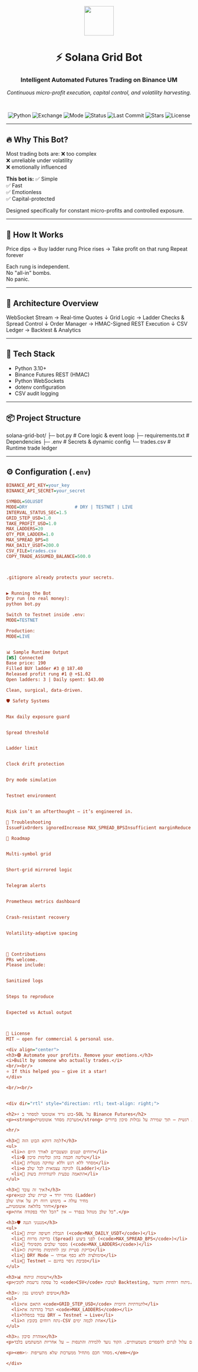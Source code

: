 <div align="center">

<img src="https://raw.githubusercontent.com/github/explore/main/topics/solana/solana.png" width="80" />

# ⚡ Solana Grid Bot

### Intelligent Automated Futures Trading on Binance UM

<em>Continuous micro-profit execution, capital control, and volatility harvesting.</em>

<br>

![Python](https://img.shields.io/badge/Python-3.10+-blue)
![Exchange](https://img.shields.io/badge/Binance-UM%20Futures-yellow)
![Mode](https://img.shields.io/badge/Mode-DRY%20%7C%20TESTNET%20%7C%20LIVE-red)
![Status](https://img.shields.io/badge/Status-Active%20Development-brightgreen)
![Last Commit](https://img.shields.io/github/last-commit/Shmuel18/solana-grid-bot?color=orange)
![Stars](https://img.shields.io/github/stars/Shmuel18/solana-grid-bot?style=social)
![License](https://img.shields.io/badge/License-MIT-lightgrey)

</div>

---

## 🔥 Why This Bot?

Most trading bots are:
❌ too complex  
❌ unreliable under volatility  
❌ emotionally influenced

**This bot is:**
✅ Simple  
✅ Fast  
✅ Emotionless  
✅ Capital-protected

Designed specifically for constant micro-profits and controlled exposure.

---

## 🚀 How It Works

Price dips → Buy ladder rung
Price rises → Take profit on that rung
Repeat forever

Each rung is independent.  
No "all-in" bombs.  
No panic.

---

## 🧠 Architecture Overview

WebSocket Stream → Real-time Quotes
↓
Grid Logic → Ladder Checks & Spread Control
↓
Order Manager → HMAC-Signed REST Execution
↓
CSV Ledger → Backtest & Analytics

---

## 🧰 Tech Stack

- Python 3.10+
- Binance Futures REST (HMAC)
- Python WebSockets
- dotenv configuration
- CSV audit logging

---

## 📦 Project Structure

solana-grid-bot/
├─ bot.py # Core logic & event loop
├─ requirements.txt # Dependencies
├─ .env # Secrets & dynamic config
└─ trades.csv # Runtime trade ledger

---

## ⚙️ Configuration (`.env`)

```ini
BINANCE_API_KEY=your_key
BINANCE_API_SECRET=your_secret

SYMBOL=SOLUSDT
MODE=DRY                  # DRY | TESTNET | LIVE
INTERVAL_STATUS_SEC=1.5
GRID_STEP_USD=1.0
TAKE_PROFIT_USD=1.0
MAX_LADDERS=20
QTY_PER_LADDER=1.0
MAX_SPREAD_BPS=8
MAX_DAILY_USDT=200.0
CSV_FILE=trades.csv
COPY_TRADE_ASSUMED_BALANCE=500.0



.gitignore already protects your secrets.


▶️ Running the Bot
Dry run (no real money):
python bot.py

Switch to Testnet inside .env:
MODE=TESTNET

Production:
MODE=LIVE


📊 Sample Runtime Output
[WS] Connected
Base price: 190
Filled BUY ladder #3 @ 187.40
Released profit rung #1 @ +$1.02
Open ladders: 3 | Daily spent: $43.00

Clean, surgical, data-driven.

🛡 Safety Systems


Max daily exposure guard


Spread threshold


Ladder limit


Clock drift protection


Dry mode simulation


Testnet environment


Risk isn’t an afterthought — it’s engineered in.

🐛 Troubleshooting
IssueFixOrders ignoredIncrease MAX_SPREAD_BPSInsufficient marginReduce ladder qty or ladder countTimestamp rejectedSync OS timeCopy-Trading restrictedUse assumed balance flag

🧭 Roadmap


Multi-symbol grid


Short-grid mirrored logic


Telegram alerts


Prometheus metrics dashboard


Crash-resistant recovery


Volatility-adaptive spacing



🤝 Contributions
PRs welcome.
Please include:


Sanitized logs


Steps to reproduce


Expected vs Actual output



📜 License
MIT — open for commercial & personal use.

<div align="center">
<h3>🟣 Automate your profits. Remove your emotions.</h3>
<i>Built by someone who actually trades.</i>
<br/><br/>
⭐ If this helped you — give it a star!
</div>

<br/><br/>


<div dir="rtl" style="direction: rtl; text-align: right;">

<h2>⚡ בוט גריד אוטומטי למסחר ב-SOL על Binance Futures</h2>
<p><strong>מערכת מסחר אוטומטית</strong> שמבצעת קניות מדורגות בירידות, מממשת רווחים קטנים בעליות, ומאפשרת מסחר רציף ללא מעורבות רגשית — תוך שמירה על גבולות סיכון ברורים.</p>

<hr/>

<h3>🎯 למה דווקא הבוט הזה?</h3>
<ul>
  <li>🔥 רווחים קטנים ומצטברים לאורך היום</li>
  <li>🔒 שליטה חכמה בהון ובלימות סיכון</li>
  <li>🤖 מסחר ללא רגש וללא שחיקה מנטלית</li>
  <li>⚙️ לוגיקה עצמאית לכל שלב (Ladder)</li>
  <li>🧠 התאמה טבעית לתנודתיות בשוק</li>
</ul>

<h3>🧬 איך זה עובד?</h3>
<pre>מחיר יורד → קניית שלב קטן (Ladder)
מחיר עולה → מימוש רווח רק על אותו שלב
…וחוזר בלולאה אוטומטית</pre>
<p>כל שלב מנוהל בנפרד — אין "הכל תלוי בפקודה אחת".</p>

<h3>🛡 מנגנוני הגנה</h3>
<ul>
  <li>🛑 הגבלת חשיפה יומית (<code>MAX_DAILY_USDT</code>)</li>
  <li>📏 בדיקת מרווח (Spread) לפני ביצוע (<code>MAX_SPREAD_BPS</code>)</li>
  <li>🧱 מספר שלבים מקסימלי (<code>MAX_LADDERS</code>)</li>
  <li>⏱ בדיקת סטיית זמן לחתימות מדויקות</li>
  <li>🧪 DRY Mode — סימולציה ללא כסף אמיתי</li>
  <li>🧵 Testnet — סביבת ניסוי בחינם</li>
</ul>

<h3>📊 רשומות וניתוח</h3>
<p>כל עסקה נרשמת לקובץ <code>CSV</code> לטובת Backtesting, ניתוח רווחיות ותיעוד.</p>

<h3>💡 טיפים לשימוש נבון</h3>
<ul>
  <li>התאם את <code>GRID_STEP_USD</code> לתנודתיות היומית</li>
  <li>הגדל בהדרגה את <code>MAX_LADDERS</code></li>
  <li>עבוד במסלול DRY → Testnet → Live</li>
  <li>נתח רווחים בקובץ ה-CSV אחת לכמה ימים</li>
</ul>

<h3>⚠ אזהרת סיכון</h3>
<p>מסחר בחוזים ממונפים עלול לגרום להפסדים משמעותיים. הקוד נועד ללמידה והתנסות — על אחריות המשתמש בלבד.</p>

<p><em>✨ מסחר חכם מתחיל ממערכות שלא מתעייפות.</em></p>

</div>
```

